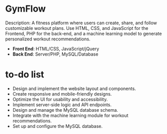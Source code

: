 # GymFlow

Description: A fitness platform where users can create, share, and follow customizable workout plans. Use HTML, CSS, and JavaScript for the Frontend, PHP for the back-end, and a machine learning model to generate personalized workout recommendations.

* **Front End**: HTML/CSS, JavaScript/jQuery
* **Back End**: Server/PHP, MySQL/Database

# to-do list
* Design and implement the website layout and components.
* Create responsive and mobile-friendly designs.
* Optimize the UI for usability and accessibility.
* Implement server-side logic and API endpoints.
* Design and manage the MySQL database schema.
* Integrate with the machine learning module for workout recommendations.
* Set up and configure the MySQL database.
